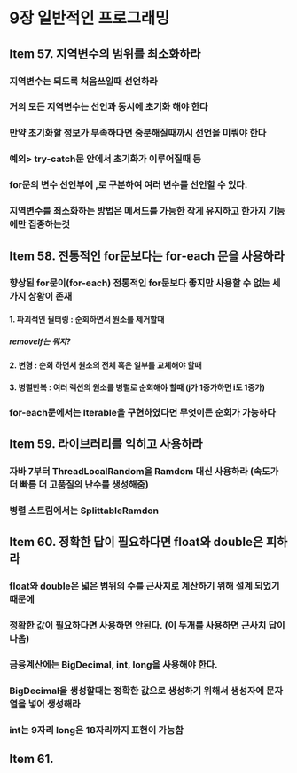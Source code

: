 # 9장 일반적인 프로그래밍 

## Item 57. 지역변수의 범위를 최소화하라
### 지역변수는 되도록 처음쓰일때 선언하라
### 거의 모든 지역변수는 선언과 동시에 초기화 해야 한다
### 만약 초기화할 정보가 부족하다면 중분해질때까시 선언을 미뤄야 한다
### 예외> try-catch문 안에서 초기화가 이루어질때 등
### for문의 변수 선언부에 ,로 구분하여 여러 변수를 선언할 수 있다.
### 지역변수를 최소화하는 방법은 메서드를 가능한 작게 유지하고 한가지 기능에만 집중하는것

## Item 58. 전통적인 for문보다는 for-each 문을 사용하라
### 향상된 for문이(for-each) 전통적인 for문보다 좋지만 사용할 수 없는 세가지 상황이 존재
#### 1. 파괴적인 필터링 : 순회하면서 원소를 제거할때
##### removeIf는 뭐지?
#### 2. 변형 : 순회 하면서 원소의 전체 혹은 일부를 교체해야 할때
#### 3. 병렬반복 : 여러 렉션의 원소를 병렬로 순회해야 할때 (j가 1증가하면 i도 1증가)
### for-each문에서는 Iterable을 구현하였다면 무엇이든 순회가 가능하다

## Item 59. 라이브러리를 익히고 사용하라
### 자바 7부터 ThreadLocalRandom을 Ramdom 대신 사용하라 (속도가 더 빠름 더 고품질의 난수를 생성해줌)
### 병렬 스트림에서는 SplittableRamdon

## Item 60. 정확한 답이 필요하다면 float와 double은 피하라
### float와 double은 넓은 범위의 수를 근사치로 계산하기 위해 설계 되었기 때문에
### 정확한 값이 필요하다면 사용하면 안된다. (이 두개를 사용하면 근사치 답이 나옴)
### 금융계산에는 BigDecimal, int, long을 사용해야 한다.
### BigDecimal을 생성할때는 정확한 값으로 생성하기 위해서 생성자에 문자열을 넣어 생성해라
### int는 9자리 long은 18자리까지 표현이 가능함

## Item 61. 
